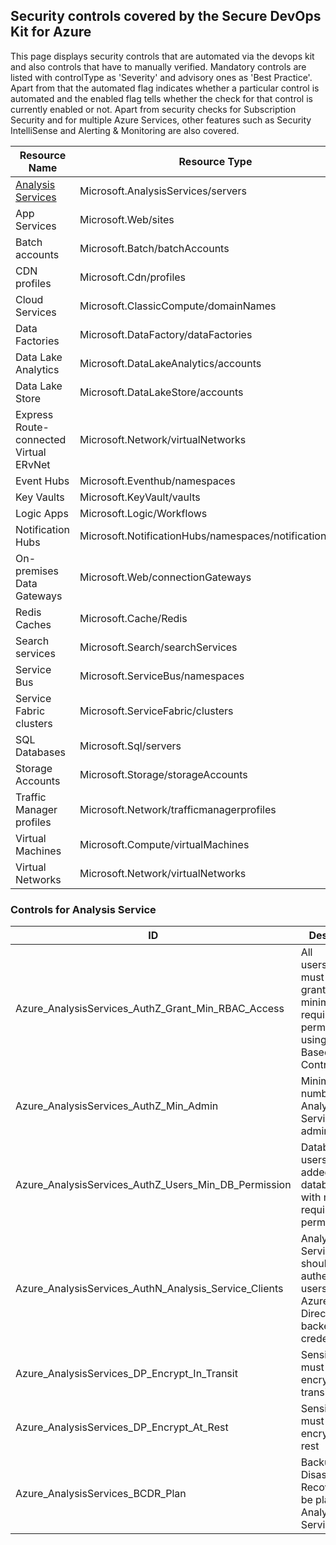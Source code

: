 ## Security controls covered by the Secure DevOps Kit for Azure 

This page displays security controls that are automated via the devops kit and also controls that have to manually verified. Mandatory controls are listed with controlType as 'Severity' and advisory ones as 'Best Practice'. Apart from that the automated flag indicates whether a particular control is automated and the enabled flag tells whether the check for that control is currently enabled or not. 
Apart from security checks for Subscription Security and for multiple Azure Services, other features such as Security IntelliSense and Alerting & Monitoring are also covered.

| Resource Name |Resource Type|
|-------|---------- |
|<a href=#go>Analysis Services<a> |Microsoft.AnalysisServices/servers|
|App Services|Microsoft.Web/sites|
|Batch accounts |Microsoft.Batch/batchAccounts|
|CDN profiles |Microsoft.Cdn/profiles|
|Cloud Services|Microsoft.ClassicCompute/domainNames|
|Data Factories |Microsoft.DataFactory/dataFactories|
|Data Lake Analytics|Microsoft.DataLakeAnalytics/accounts|
|Data Lake Store|Microsoft.DataLakeStore/accounts|
|Express Route-connected Virtual ERvNet |Microsoft.Network/virtualNetworks|
|Event Hubs|Microsoft.Eventhub/namespaces|
|Key Vaults|Microsoft.KeyVault/vaults|
|Logic Apps|Microsoft.Logic/Workflows|
|Notification Hubs|Microsoft.NotificationHubs/namespaces/notificationHubs|
|On-premises Data Gateways |Microsoft.Web/connectionGateways|
|Redis Caches |Microsoft.Cache/Redis|
|Search services|Microsoft.Search/searchServices|
|Service Bus |Microsoft.ServiceBus/namespaces|
|Service Fabric clusters |Microsoft.ServiceFabric/clusters|
|SQL Databases|Microsoft.Sql/servers|
|Storage Accounts|Microsoft.Storage/storageAccounts|
|Traffic Manager profiles |Microsoft.Network/trafficmanagerprofiles|
|Virtual Machines|Microsoft.Compute/virtualMachines|
| Virtual Networks|Microsoft.Network/virtualNetworks|

<h3 id=go> Controls for Analysis Service</h3>

|ID|Description	|ControlSeverity|Automated|
|----|------|--------|------|
|Azure_AnalysisServices_AuthZ_Grant_Min_RBAC_Access|All users/identities must be granted minimum required permissions using Role Based Access Control (RBAC)	|Medium|Yes|
|Azure_AnalysisServices_AuthZ_Min_Admin|Minimize the number of Analysis Service admins	|Medium|Yes|
|Azure_AnalysisServices_AuthZ_Users_Min_DB_Permission|Database users must be added to database roles with minimum required permission	|Medium|No|
|Azure_AnalysisServices_AuthN_Analysis_Service_Clients|Analysis Service clients should authenticate users using Azure Active Directory backed credentials|High|No|
|Azure_AnalysisServices_DP_Encrypt_In_Transit|Sensitive data must be encrypted in transit|High|No|
|Azure_AnalysisServices_DP_Encrypt_At_Rest|Sensitive data must be encrypted at rest	|High|No|
|Azure_AnalysisServices_BCDR_Plan|Backup and Disaster Recovery must be planned for Analysis Services|Medium|Yes|
